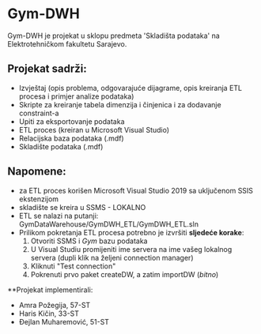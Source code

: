 # Gym-DWH

Gym-DWH je projekat u sklopu predmeta 'Skladišta podataka' na Elektrotehničkom fakultetu Sarajevo.

## Projekat sadrži:

  -  Izvještaj (opis problema, odgovarajuće dijagrame, opis kreiranja ETL procesa i primjer analize podataka)
  -  Skripte za kreiranje tabela dimenzija i činjenica i za dodavanje constraint-a
  -  Upiti za eksportovanje podataka
  -  ETL proces (kreiran u Microsoft Visual Studio)
  -  Relacijska baza podataka (.mdf)
  -  Skladište podataka (.mdf)

## Napomene: 
- za ETL proces korišen Microsoft Visual Studio 2019 sa uključenom SSIS ekstenzijom
- skladište se kreira u SSMS - LOKALNO
- ETL se nalazi na putanji: GymDataWarehouse/GymDWH_ETL/GymDWH_ETL.sln
- Prilikom pokretanja ETL procesa potrebno je izvršiti **sljedeće korake**:
    1. Otvoriti SSMS i *Gym* bazu podataka
    2. U Visual Studiu promijeniti ime servera na ime vašeg lokalnog servera (dupli klik na željeni connection manager)
    3. Kliknuti "Test connection"
    4. Pokrenuti prvo paket createDW, a zatim importDW (*bitno*)

**Projekat implementirali:

- Amra Požegija, 57-ST
- Haris Kičin, 33-ST
- Đejlan Muharemović, 51-ST

